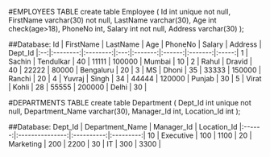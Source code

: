 #EMPLOYEES TABLE
create table Employee
(
Id int unique not null,
FirstName varchar(30) not null,
LastName varchar(30),
Age int check(age>18),
PhoneNo int,
Salary int not null,
Address varchar(30)
);

##Database:
Id | FirstName | LastName | Age | PhoneNo | Salary | Address | Dept_Id
|:--:|:--------:|:--------:|:---:|:-------:|:------:|:-------:|:-----:|
1 | Sachin | Tendulkar | 40 | 11111 | 100000 | Mumbai | 10 |
2 | Rahul | Dravid | 40 | 22222 | 80000 | Bengaluru | 20 |
3 | MS | Dhoni | 35 | 33333 | 150000 | Ranchi | 20 |
4 | Yuvraj | Singh | 34 | 44444 | 120000 | Punjab | 30 |
5 | Virat | Kohli | 28 | 55555 | 200000 | Delhi | 30 |


#DEPARTMENTS TABLE
create table Department
(
Dept_Id int unique not null,
Department_Name varchar(30),
Manager_Id int,
Location_Id int
);

##Database:
Dept_Id | Department_Name | Manager_Id | Location_Id
|:------:|:---------------:|:----------:|:---------:|
10 | Executive | 100 | 1100 |
20 | Marketing | 200 | 2200 |
30 | IT | 300 | 3300 |
